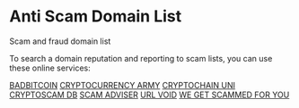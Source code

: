 # Anti Scam Domain List
Scam and fraud domain list

To search a domain reputation and reporting to scam lists, you can use these online services:

[BADBITCOIN](https://www.badbitcoin.org/)
[CRYPTOCURRENCY ARMY](https://www.cryptocurrencyarmy.com/)
[CRYPTOCHAIN UNI](https://cryptochainuni.com/)
[CRYPTOSCAM DB](https://cryptoscamdb.org/)
[SCAM ADVISER](https://scamadviser.com)
[URL VOID](https://www.urlvoid.com/)
[WE GET SCAMMED FOR YOU](https://wegetscammedforyou.com/)

